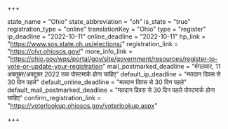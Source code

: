 +++

state_name = "Ohio"
state_abbreviation = "oh"
is_state = "true"
registration_type = "online"
translationKey = "Ohio"
type = "register"
ip_deadline = "2022-10-11"
online_deadline = "2022-10-11"
hp_link = "https://www.sos.state.oh.us/elections/"
registration_link = "https://olvr.ohiosos.gov/"
more_info_link = "https://ohio.gov/wps/portal/gov/site/government/resources/register-to-vote-or-update-your-registration"
mail_postmarked_deadline = "मंगलवार, 11 अक्तूबर/अक्टूबर 2022 तक पोस्टमार्क होना चाहिए"
default_ip_deadline = "मतदान दिवस से 30 दिन पहले"
default_online_deadline = "मतदान दिवस से 30 दिन पहले"
default_mail_postmarked_deadline = "मतदान दिवस से 30 दिन पहले पोस्टमार्क होना चाहिए"
confirm_registration_link = "https://voterlookup.ohiosos.gov/voterlookup.aspx"

+++